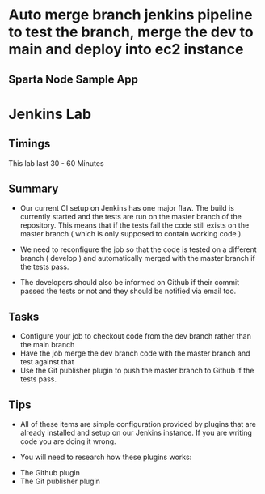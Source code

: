 # Auto merge branch jenkins pipeline to test the branch, merge the dev to main and deploy into ec2 instance

## Sparta Node Sample App


# Jenkins  Lab

## Timings
 
This lab last 30 - 60 Minutes

## Summary

* Our current CI setup on Jenkins has one major flaw. The build is currently started and the tests are run on the master branch of the repository. This means that if the tests fail the code still exists on the master branch ( which is only supposed to contain working code ).

* We need to reconfigure the job so that the code is tested on a different branch ( develop ) and automatically merged with the master branch if the tests pass.

* The developers should also be informed on Github if their commit passed the tests or not and they should be notified via email too.

## Tasks

* Configure your job to checkout code from the dev branch rather than the main branch
* Have the job merge the dev branch code with the master branch and test against that
* Use the Git publisher plugin to push the master branch to Github if the tests pass.

## Tips

* All of these items are simple configuration provided by plugins that are already installed and setup on our Jenkins instance. If you are writing code you are doing it wrong.

- You will need to research how these plugins works:

* The Github plugin
* The Git publisher plugin


